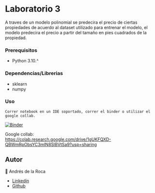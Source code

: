 # Laboratorio 3

A traves de un modelo polinomial se predecira el precio de ciertas propiedades de acuerdo al dataset utilizado para entrenar el modelo, el modelo predecira el precio a partir del tamaño en pies cuadrados de la propiedad.  

### Prerequisitos
- Python 3.10.^


### Dependencias/Librerias
- sklearn
- numpy


### Uso
```
Correr notebook en un IDE soportado, correr el binder o utilizar el google collab.
```

[![Binder](https://mybinder.org/badge_logo.svg)](https://mybinder.org/v2/gh/andresdlRoca/Inteligencia_Artificial-UVG-2023/main?labpath=https%3A%2F%2Fgithub.com%2FandresdlRoca%2FInteligencia_Artificial-UVG-2023%2Fblob%2Fmain%2FLab%25203%2Fmain.ipynb)

Google collab:  
https://colab.research.google.com/drive/1gUKFQXD-QBWmRpObsYC3mIN8SlBVtSa9?usp=sharing

## Autor
👤 Andrés de la Roca  
- <a href = "https://www.linkedin.com/in/andr%C3%A8s-de-la-roca-pineda-10a40319b/">Linkedin</a>  
- <a href="https://github.com/andresdlRoca">Github</a>  
